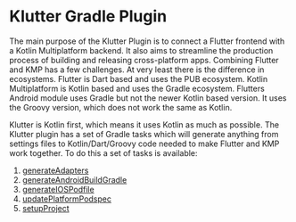 # Klutter Gradle Plugin

The main purpose of the Klutter Plugin is to connect a Flutter frontend with a Kotlin Multiplatform backend.
It also aims to streamline the production process of building and releasing cross-platform apps.
Combining Flutter and KMP has a few challenges. At very least there is the difference in ecosystems.
Flutter is Dart based and uses the PUB ecosystem. Kotlin Multiplatform is Kotlin based and uses the Gradle ecosystem.
Flutters Android module uses Gradle but not the newer Kotlin based version. It uses the Groovy version, which does not work the
same as Kotlin.

Klutter is Kotlin first, which means it uses Kotlin as much as possible. The Klutter plugin has a set of Gradle tasks
which will generate anything from settings files to Kotlin/Dart/Groovy code needed to make Flutter and KMP work together.
To do this a set of tasks is available:

1. [generateAdapters](doc_gradle_plugin_task_generate_adapter.md)
2. [generateAndroidBuildGradle](doc_gradle_plugin_task_generate_android_build_gradle.md)
3. [generateIOSPodfile](doc_gradle_plugin_task_generate_ios_podfile.md)
4. [updatePlatformPodspec](doc_gradle_plugin_task_update_platform_podspec.md)
5. [setupProject](doc_gradle_plugin_task_setup_project.md)